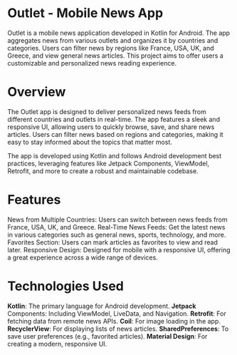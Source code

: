 
# Outlet - Mobile News App

Outlet is a mobile news application developed in Kotlin for Android. The app aggregates news from various outlets and organizes it by countries and categories. Users can filter news by regions like France, USA, UK, and Greece, and view general news articles. This project aims to offer users a customizable and personalized news reading experience.


# Overview 

The Outlet app is designed to deliver personalized news feeds from different countries and outlets in real-time. The app features a sleek and responsive UI, allowing users to quickly browse, save, and share news articles. Users can filter news based on regions and categories, making it easy to stay informed about the topics that matter most.

The app is developed using Kotlin and follows Android development best practices, leveraging features like Jetpack Components, ViewModel, Retrofit, and more to create a robust and maintainable codebase.


# Features
News from Multiple Countries: Users can switch between news feeds from France, USA, UK, and Greece.
Real-Time News Feeds: Get the latest news in various categories such as general news, sports, technology, and more.
Favorites Section: Users can mark articles as favorites to view and read later.
Responsive Design: Designed for mobile with a responsive UI, offering a great experience across a wide range of devices.

# Technologies Used

**Kotlin**: The primary language for Android development.
**Jetpack** Components: Including ViewModel, LiveData, and Navigation.
**Retrofit**: For fetching data from remote news APIs.
**Coil**: For image loading in the app.
**RecyclerView**: For displaying lists of news articles.
**SharedPreferences**: To save user preferences (e.g., favorited articles).
**Material Design**: For creating a modern, responsive UI.
